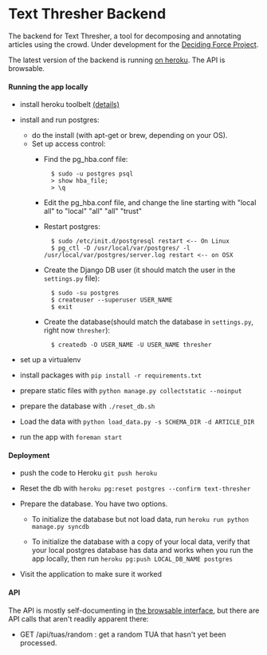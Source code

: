 Text Thresher Backend
=====================

The backend for Text Thresher, a tool for decomposing and annotating articles
using the crowd. Under development for the
[Deciding Force Project](http://www.decidingforce.org/).

The latest version of the backend is running
[on heroku](http://text-thresher.herokuapp.com/api). The API is browsable.

#### Running the app locally

- install heroku toolbelt
  [(details)](https://devcenter.heroku.com/articles/getting-started-with-python#set-up)

- install and run postgres:
  - do the install (with apt-get or brew, depending on your OS). 
  - Set up access control:
    - Find the pg_hba.conf file:
    
            $ sudo -u postgres psql
            > show hba_file;
            > \q
		
    - Edit the pg_hba.conf file, and change the line starting with "local all" to "local" "all" "all" "trust"
		
	- Restart postgres:
	
            $ sudo /etc/init.d/postgresql restart <-- On Linux
            $ pg_ctl -D /usr/local/var/postgres/ -l /usr/local/var/postgres/server.log restart <-- on OSX

	- Create the Django DB user (it should match the user in the `settings.py` file):

		    $ sudo -su postgres
		    $ createuser --superuser USER_NAME
		    $ exit
		
	- Create the database(should match the database in `settings.py`, right now `thresher`):

		    $ createdb -O USER_NAME -U USER_NAME thresher

- set up a virtualenv

- install packages with `pip install -r requirements.txt`

- prepare static files with `python manage.py collectstatic --noinput`

- prepare the database with `./reset_db.sh`

- Load the data with `python load_data.py -s SCHEMA_DIR -d ARTICLE_DIR`

- run the app with `foreman start`

#### Deployment

- push the code to Heroku `git push heroku`

- Reset the db with `heroku pg:reset postgres --confirm text-thresher`

- Prepare the database. You have two options.

  - To initialize the database but not load data, run
    `heroku run python manage.py syncdb`

  - To initialize the database with a copy of your local data, verify that your
    local postgres database has data and works when you run the app locally,
    then run `heroku pg:push LOCAL_DB_NAME postgres`

- Visit the application to make sure it worked

#### API

The API is mostly self-documenting in
[the browsable interface](http://text-thresher.herokuapp.com/api), but there are
API calls that aren't readily apparent there:

- GET /api/tuas/random : get a random TUA that hasn't yet been processed.
